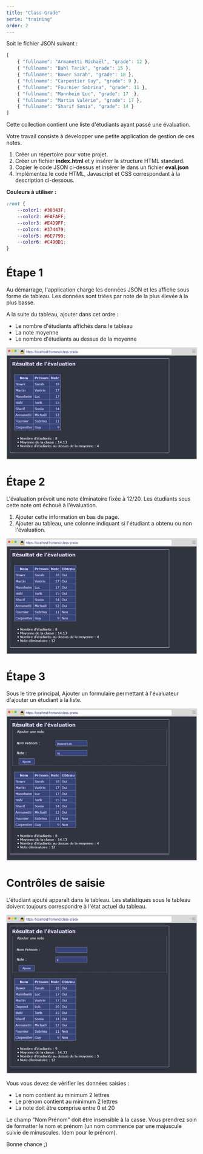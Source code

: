 ```yaml
---
title: "Class-Grade"
serie: "training"
order: 2
--- 
```

<style>
    h1 { 
    page-break-before: always;
  }
    </style>
Soit le fichier JSON suivant : 

```js 
[
    { "fullname": "Armanetti Michaël", "grade": 12 },
    { "fullname": "Bahl Tarik", "grade": 15 },
    { "fullname": "Bower Sarah", "grade": 18 },
    { "fullname": "Carpentier Guy", "grade": 9 },
    { "fullname": "Fournier Sabrina", "grade": 11 },
    { "fullname": "Mannheim Luc", "grade": 17  },
    { "fullname": "Martin Valérie", "grade": 17 },
    { "fullname": "Sharif Sonia", "grade": 14 }
]
```

Cette collection contient une liste d'étudiants ayant passé une évaluation.

Votre travail consiste à développer une petite application de gestion de ces notes.

1. Créer un répertoire pour votre projet.
2. Créer un fichier **index.html** et y insérer la structure HTML standard.
3. Copier le code JSON ci-dessus et insérer le dans un fichier **eval.json**
4. Implémentez le code HTML, Javascript et CSS correspondant à la description ci-dessous.

**Couleurs à utiliser :**
```css 
:root {
    --color1: #30343F;
    --color2: #FAFAFF;
    --color3: #E4D9FF;
    --color4: #374479;
    --color5: #6E7799;
    --color6: #C490D1;
}
```

# Étape 1

Au démarrage, l'application charge les données JSON et les affiche sous forme de tableau.
Les données sont triées par note de la plus élevée à la plus basse.

A la suite du tableau, ajouter dans cet ordre : 
- Le nombre d'étudiants affichés dans le tableau
- La note moyenne 
- Le nombre d'étudiants au dessus de la moyenne

![capture 1](./img/class-grade-2.png)

# Étape 2

L'évaluation prévoit une note élminatoire fixée à 12/20. Les étudiants sous cette note ont échoué à l'évaluation.

1. Ajouter cette information en bas de page.
2. Ajouter au tableau, une colonne indiquant si l'étudiant a obtenu ou non l'évaluation.

![capture 1](./img/class-grade-3.png)

# Étape 3

Sous le titre principal, Ajouter un formulaire permettant à l'évaluateur d'ajouter un étudiant à la liste.

![capture 1](./img/class-grade-4.png)

# Contrôles de saisie 

L'étudiant ajouté apparaît dans le tableau. Les statistiques sous le tableau doivent toujours correspondre à l'état actuel du tableau.

![capture 1](./img/class-grade-5.png)

Vous vous devez de vérifier les données saisies :
- Le nom contient au minimum 2 lettres
- Le prénom contient au minimum 2 lettres
- La note doit être comprise entre 0 et 20

Le champ "Nom Prénom" doit être insensible à la casse. Vous prendrez soin de formatter le nom et prénom (un nom commence par une majuscule suivie de minuscules. Idem pour le prénom).


Bonne chance ;)

